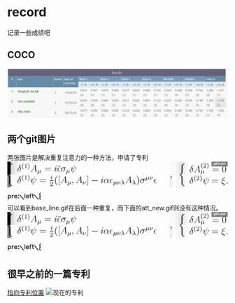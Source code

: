 # record
记录一些成绩吧
## COCO
![COCO](COCO_Challenge.png)
## 两个git图片
两张图片是解决重复注意力的一种方法，申请了专利<br/>
![base](base_line.gif)
可以看到base_line.gif在后面一种重复，而下面的att_new.gif则没有这种情况。
![att](att_new.gif)
## 很早之前的一篇专利
[指向专利位置](https://zhuanli.tianyancha.com/6c7b526ef893cfa88100bd930804cbb7)
![现在的专利](专利.png)
